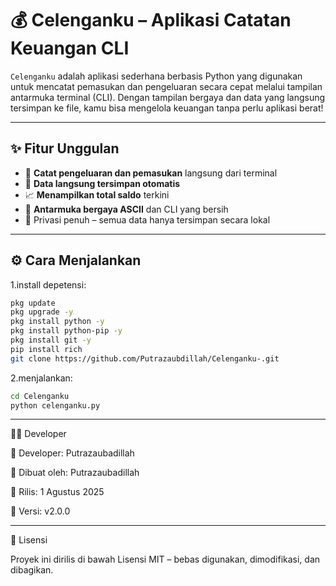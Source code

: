 # 💰 Celenganku – Aplikasi Catatan Keuangan CLI

`Celenganku` adalah aplikasi sederhana berbasis Python yang digunakan untuk mencatat pemasukan dan pengeluaran secara cepat melalui tampilan antarmuka terminal (CLI). Dengan tampilan bergaya dan data yang langsung tersimpan ke file, kamu bisa mengelola keuangan tanpa perlu aplikasi berat!

---

## ✨ Fitur Unggulan

- 🧾 **Catat pengeluaran dan pemasukan** langsung dari terminal
- 💾 **Data langsung tersimpan otomatis**
- 📈 **Menampilkan total saldo** terkini
- 🌙 **Antarmuka bergaya ASCII** dan CLI yang bersih
- 🔐 Privasi penuh – semua data hanya tersimpan secara lokal

---

## ⚙️ Cara Menjalankan

1.install depetensi:
   ```bash
   pkg update
   pkg upgrade -y
   pkg install python -y
   pkg install python-pip -y
   pkg install git -y
   pip install rich
   git clone https://github.com/Putrazaubdillah/Celenganku-.git
   ```

2.menjalankan:
   ```bash
   cd Celenganku
   python celenganku.py
   ```

---

👨‍💻 Developer

🧠 Developer: Putrazaubadillah

🚀 Dibuat oleh: Putrazaubadillah

📅 Rilis: 1 Agustus 2025

🔧 Versi: v2.0.0



---

📄 Lisensi

Proyek ini dirilis di bawah Lisensi MIT – bebas digunakan, dimodifikasi, dan dibagikan.
